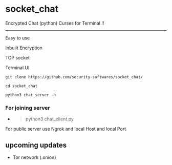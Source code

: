 # socket_chat


Encrypted Chat (python) Curses for Terminal !!

---
Easy to use 

Inbuilt Encryption

TCP socket

Terminal UI

```
git clone https://github.com/security-softwares/socket_chat/

cd socket_chat

python3 chat_server -h

```

### For joining server 
- >python3 chat_client.py

 For public server use
Ngrok and local Host and local Port 


## upcoming updates 
- Tor network (.onion)
